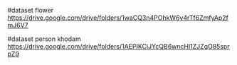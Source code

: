 #dataset flower
https://drive.google.com/drive/folders/1waCQ3n4POhkW6y4rTf6ZmfyAp2fmJ6V7

#dataset person khodam
https://drive.google.com/drive/folders/1AEPIKCiJYcQB6wncHl1ZJZgO85sprpZ9
